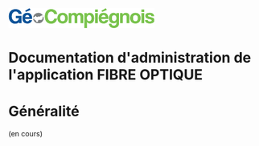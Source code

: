 ![picto](img/Logo_web-GeoCompiegnois.png)

# Documentation d'administration de l'application FIBRE OPTIQUE #

# Généralité

(en cours)

